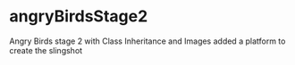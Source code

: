 # angryBirdsStage2
Angry Birds stage 2 with Class Inheritance and Images
added a platform to create the slingshot

